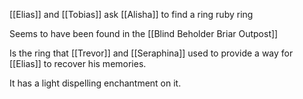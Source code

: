 [[Elias]] and [[Tobias]] ask [[Alisha]] to find a ring
ruby ring

Seems to have been found in the [[Blind Beholder Briar Outpost]]

Is the ring that [[Trevor]] and [[Seraphina]] used to provide a way for [[Elias]] to recover his memories.

It has a light dispelling enchantment on it. 